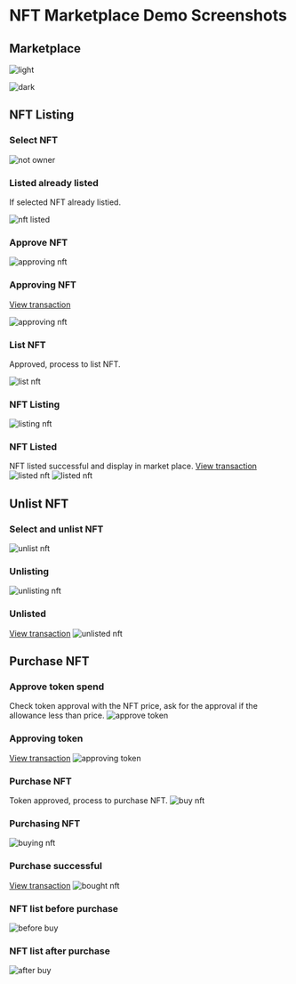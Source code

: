 # NFT Marketplace Demo Screenshots

## Marketplace
![light](./screenshots/marketplace_light.png "light")

![dark](./screenshots/marketplace_dark.png "dark")

## NFT Listing

### Select NFT
![not owner](./screenshots/select_list.png "not owner")

### Listed already listed
If selected NFT already listied.

![nft listed](./screenshots/select_listed.png "nft listed")

### Approve NFT
![approving nft](./screenshots/approve_list.png "approving nft")

### Approving NFT
[View transaction](https://sepolia.etherscan.io/tx/0xa3b46657162505c082d7c846c123c1d1aebfbcf3728bb87b9a1cabcd4a4256e8)

![approving nft](./screenshots/approve_listing.png "approving nft")

### List NFT
Approved, process to list NFT.

![list nft](./screenshots/approve_listing.png "list nft")

### NFT Listing
![listing nft](./screenshots/list.png "listing nft")

### NFT Listed
NFT listed successful and display in market place.
[View transaction](https://sepolia.etherscan.io/tx/0x69b5fc153ce3b40ecd1ad82f685102ad071c1ac03f7a7fe577bffb0699bf6af6)
![listed nft](./screenshots/listed.png "listed nft")
![listed nft](./screenshots/listed_2.png "listed nft")

## Unlist NFT
### Select and unlist NFT
![unlist nft](./screenshots/unlist.png "unlist nft")

### Unlisting
![unlisting nft](./screenshots/unlisting.png "unlisting nft")

### Unlisted
[View transaction](https://sepolia.etherscan.io/tx/0x59ad0075e652dfe805d4b8eb923ea35381c052df50abee5bae73dc786f723e16)
![unlisted nft](./screenshots/unlisted.png "unlisted nft")

## Purchase NFT
### Approve token spend
Check token approval with the NFT price, ask for the approval if the allowance less than price.
![approve token](./screenshots/approve_token.png "approve token")

### Approving token
[View transaction](https://sepolia.etherscan.io/tx/0xcc8ce462b02be6d71c49663b10b2c3ca04505bc0c3610c45289e1cf109701663)
![approving token](./screenshots/approving_token.png "approving token")

### Purchase NFT
Token approved, process to purchase NFT.
![buy nft](./screenshots/buy_nft.png "buy nft")

### Purchasing NFT
![buying nft](./screenshots/buying_nft.png "buying nft")

### Purchase successful
[View transaction](https://sepolia.etherscan.io/tx/0x1127f86a266921b925fe1537bcb686a75d5bdc11973d8ed3fcd1bc6f2912a31b)
![bought nft](./screenshots/bought_nft.png "bought nft")

### NFT list before purchase
![before buy](./screenshots/before_buy.png "before buy")

### NFT list after purchase
![after buy](./screenshots/after_buy.png "after buy")